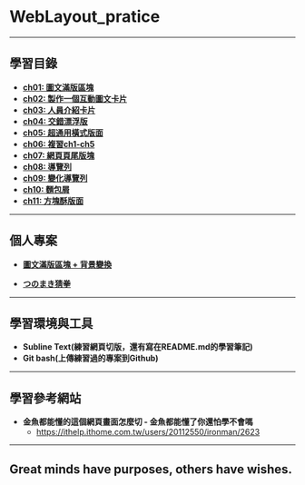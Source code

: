 # WebLayout_pratice

***
## 學習目錄
* **[ch01: 圖文滿版區塊](https://github.com/JohnnyOfSnow/WebLayout_pratice/tree/master/ch01)**
* **[ch02: 製作一個互動圖文卡片](https://github.com/JohnnyOfSnow/WebLayout_pratice/tree/master/ch02)**
* **[ch03: 人員介紹卡片](https://github.com/JohnnyOfSnow/WebLayout_pratice/tree/master/ch03)**
* **[ch04: 交錯漂浮版](https://github.com/JohnnyOfSnow/WebLayout_pratice/tree/master/ch04)**
* **[ch05: 超通用橫式版面](https://github.com/JohnnyOfSnow/WebLayout_pratice/tree/master/ch05)**
* **[ch06: 複習ch1-ch5](https://github.com/JohnnyOfSnow/WebLayout_pratice/tree/master/ch06)**
* **[ch07: 網頁頁尾版塊](https://github.com/JohnnyOfSnow/WebLayout_pratice/tree/master/ch07)**
* **[ch08: 導覽列](https://github.com/JohnnyOfSnow/WebLayout_pratice/tree/master/ch08)**
* **[ch09: 變化導覽列](https://github.com/JohnnyOfSnow/WebLayout_pratice/tree/master/ch09)**
* **[ch10: 麵包屑](https://github.com/JohnnyOfSnow/WebLayout_pratice/tree/master/ch10)**
* **[ch11: 方塊酥版面](https://github.com/JohnnyOfSnow/WebLayout_pratice/tree/master/ch11)**

***
## 個人專案

* **[圖文滿版區塊 + 背景變換](https://github.com/JohnnyOfSnow/WebLayout_pratice/tree/master/project_ex)**

* **[つのまき猜拳](https://github.com/JohnnyOfSnow/WebLayout_pratice/tree/master/project2)**

***
## 學習環境與工具
* **Subline Text(練習網頁切版，還有寫在README.md的學習筆記)**
* **Git bash(上傳練習過的專案到Github)**

***
## 學習參考網站
* **金魚都能懂的這個網頁畫面怎麼切 - 金魚都能懂了你還怕學不會嗎**
  * https://ithelp.ithome.com.tw/users/20112550/ironman/2623
  
***
## Great minds have purposes, others have wishes.